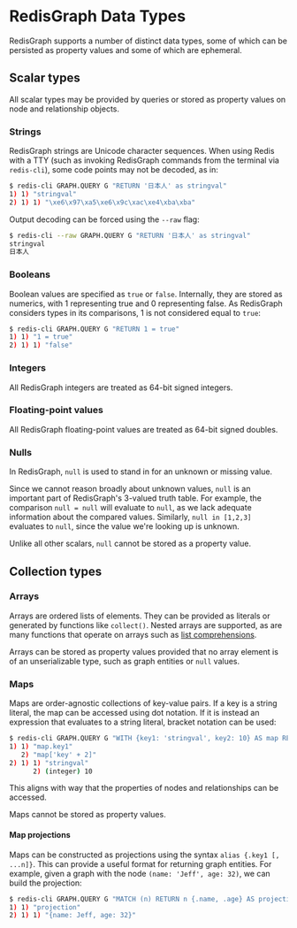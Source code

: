 # RedisGraph Data Types

RedisGraph supports a number of distinct data types, some of which can be persisted as property values and some of which are ephemeral.

## Scalar types

All scalar types may be provided by queries or stored as property values on node and relationship objects.

### Strings

RedisGraph strings are Unicode character sequences. When using Redis with a TTY (such as invoking RedisGraph commands from the terminal via `redis-cli`), some code points may not be decoded, as in:

```sh
$ redis-cli GRAPH.QUERY G "RETURN '日本人' as stringval"
1) 1) "stringval"
2) 1) 1) "\xe6\x97\xa5\xe6\x9c\xac\xe4\xba\xba"
```

Output decoding can be forced using the `--raw` flag:

```sh
$ redis-cli --raw GRAPH.QUERY G "RETURN '日本人' as stringval"
stringval
日本人
```

### Booleans

Boolean values are specified as `true` or `false`. Internally, they are stored as numerics, with 1 representing true and 0 representing false. As RedisGraph considers types in its comparisons, 1 is not considered equal to `true`:

```sh
$ redis-cli GRAPH.QUERY G "RETURN 1 = true"
1) 1) "1 = true"
2) 1) 1) "false"
```

### Integers

All RedisGraph integers are treated as 64-bit signed integers.

### Floating-point values

All RedisGraph floating-point values are treated as 64-bit signed doubles.

### Nulls

In RedisGraph, `null` is used to stand in for an unknown or missing value.

Since we cannot reason broadly about unknown values, `null` is an important part of RedisGraph's 3-valued truth table. For example, the comparison `null = null` will evaluate to `null`, as we lack adequate information about the compared values. Similarly, `null in [1,2,3]` evaluates to `null`, since the value we're looking up is unknown.

Unlike all other scalars, `null` cannot be stored as a property value.

## Collection types

### Arrays

Arrays are ordered lists of elements. They can be provided as literals or generated by functions like `collect()`. Nested arrays are supported, as are many functions that operate on arrays such as [list comprehensions](commands.md#list-comprehensions).

Arrays can be stored as property values provided that no array element is of an unserializable type, such as graph entities or `null` values.

### Maps

Maps are order-agnostic collections of key-value pairs. If a key is a string literal, the map can be accessed using dot notation. If it is instead an expression that evaluates to a string literal, bracket notation can be used:

```sh
$ redis-cli GRAPH.QUERY G "WITH {key1: 'stringval', key2: 10} AS map RETURN map.key1, map['key' + 2]"
1) 1) "map.key1"
   2) "map['key' + 2]"
2) 1) 1) "stringval"
      2) (integer) 10
```

This aligns with way that the properties of nodes and relationships can be accessed.

Maps cannot be stored as property values.

#### Map projections

Maps can be constructed as projections using the syntax `alias {.key1 [, ...n]}`. This can provide a useful format for returning graph entities. For example, given a graph with the node `(name: 'Jeff', age: 32)`, we can build the projection:

```sh
$ redis-cli GRAPH.QUERY G "MATCH (n) RETURN n {.name, .age} AS projection"
1) 1) "projection"
2) 1) 1) "{name: Jeff, age: 32}"
```
